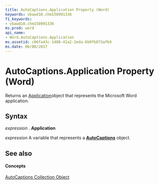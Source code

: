 ```yaml
---
title: AutoCaptions.Application Property (Word)
keywords: vbawd10.chm158991336
f1_keywords:
- vbawd10.chm158991336
ms.prod: word
api_name:
- Word.AutoCaptions.Application
ms.assetid: c06fa43c-1488-41a2-2eda-6b9fb073afb9
ms.date: 06/08/2017
---
```



# AutoCaptions.Application Property (Word)

Returns an [Application](application-object-word.md)object that represents the Microsoft Word application.


## Syntax

 _expression_ . **Application**

 _expression_ A variable that represents a **[AutoCaptions](autocaptions-object-word.md)** object.


## See also


#### Concepts


[AutoCaptions Collection Object](autocaptions-object-word.md)

